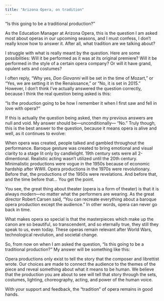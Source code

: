 ```yaml
---
title: "Arizona Opera, on tradition"
---
```


“Is this going to be a traditional production?”

As the Education Manager at Arizona Opera, this is the question I am asked most about operas in our upcoming seasons, and I must confess, I don’t really know how to answer it. After all, what tradition are we talking about?

I struggle with what is really meant by the question. Here are some possibilities: Will it be performed as it was at its original premiere? Will it be performed in the style of a certain opera company? Or will it have grand, opulent sets and costumes?

I often reply, “Why yes, *Don Giovanni* will be set in the time of Mozart,” or “Yes, we are setting it in the Renaissance,” or “No, it is set in 2015.” However, I don’t think I’ve actually answered the question correctly, because I think the real question being asked is this:

“Is the production going to be how I remember it when I first saw and fell in love with opera?”

If this is actually the question being asked, then my previous answers are null and void. My answer should be—unconditionally— “No.” Truly though, this is the best answer to the question, because it means opera is alive and well, as it continues to evolve:

When opera was created, people talked and gambled throughout the performance.
Baroque gesture was created to bring emotional and visual clarity to a stage lit only by candlelight. 19th century sets were all 2-dimentional. Realistic acting wasn’t utilized until the 20th century. Minimalistic productions were vogue in the 1950s because of economic hardship after WWII. Opera productions in the 1970s were revolutionary. Before that, the productions of the 1950s were revelations. And before that, and the time before that… You get the point.

You see, the great thing about theater (opera is a form of theater) is that it is always modern—no matter what the performers are wearing. As the great director Robert Carsen said, “You can recreate everything about a baroque opera production except the audience.” In other words, opera can never go back in time.

What makes opera so special is that the masterpieces which make up the canon are so beautiful, so transcendent, and so eternally true, they still they speak to us, even today. These operas remain relevant after World Wars, technological revolution, and societal change.

So, from now on when I am asked the question, “Is this going to be a traditional production?” My answer will be something like this:

Opera productions only exist to tell the story that the composer and librettist wrote. Our choices are made to connect the audience to the themes of the piece and reveal something about what it means to be human. We believe that the production you are about to see will tell that story through the sets, costumes, lighting, choreography, acting, and power of the human voice.

With your support and feedback, the “tradition” of opera remains in good hands.
